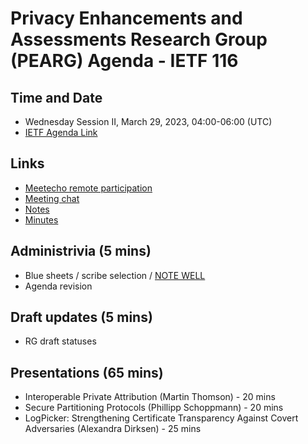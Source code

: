 # Privacy Enhancements and Assessments Research Group (PEARG) Agenda - IETF 116

## Time and Date

* Wednesday Session II, March 29, 2023, 04:00-06:00 (UTC)
* [IETF Agenda Link](https://datatracker.ietf.org/meeting/116/agenda/?show=pearg)

## Links

* [Meetecho remote participation](https://meetings.conf.meetecho.com/ietf116/?group=pearg&short=&item=1)
* [Meeting chat](xmpp:pearg@jabber.ietf.org?join) 
* [Notes](https://codimd.ietf.org/notes-ietf-116-pearg) 
* [Minutes](https://datatracker.ietf.org/doc/minutes-116-pearg/)

## Administrivia (5 mins)

* Blue sheets / scribe selection / [NOTE WELL](https://www.ietf.org/about/note-well.html) 
* Agenda revision

## Draft updates (5 mins)
* RG draft statuses

## Presentations  (65 mins)
* Interoperable Private Attribution (Martin Thomson) - 20 mins
* Secure Partitioning Protocols (Phillipp Schoppmann) - 20 mins
* LogPicker: Strengthening Certificate Transparency Against Covert Adversaries (Alexandra Dirksen) - 25 mins

